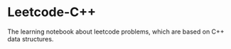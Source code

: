 # Leetcode-C++
The learning notebook about leetcode problems, which are based on C++ data structures.
